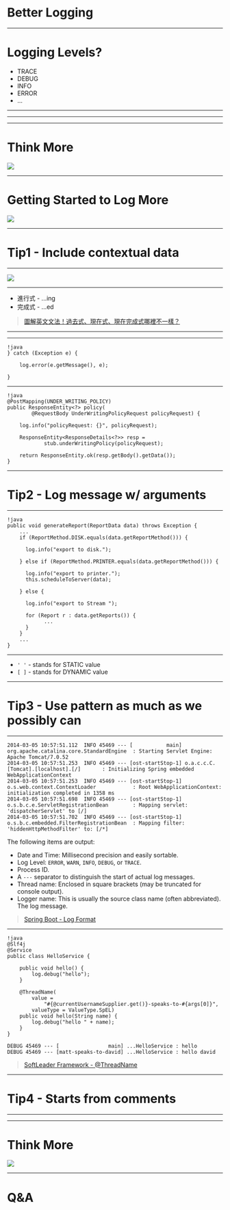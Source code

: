 
# Better Logging

---

# Logging Levels?

- TRACE
- DEBUG
- INFO
- ERROR
- ...

---

<script src="https://gist.github.com/shihyuho/7ac6de63ad7172be8e32f70c5984d206.js"></script>

---

<script src="https://gist.github.com/shihyuho/0ec50b07ed61eec8a57a70b98df00528.js"></script>

---

# Think More

![](./thinking.png)

--- 

# Getting Started to Log More

![](./470983-write.png)

---


# Tip1 - Include contextual data

---

![](./timeline.png)

---

- 進行式 - ...ing
- 完成式 - ...ed

> [圖解英文文法！過去式、現在式、現在完成式哪裡不一樣？](https://www.managertoday.com.tw/dictionary/cond/53357)

---

<script src="https://gist.github.com/shihyuho/0ec50b07ed61eec8a57a70b98df00528.js"></script>

---

	!java
	} catch (Exception e) {
	
		log.error(e.getMessage(), e);
		
	}

---

	!java
	@PostMapping(UNDER_WRITING_POLICY)
	public ResponseEntity<?> policy(
	        @RequestBody UnderWritingPolicyRequest policyRequest) {
	
		log.info("policyRequest: {}", policyRequest);
	
		ResponseEntity<ResponseDetails<?>> resp = 
	          	stub.underWritingPolicy(policyRequest);
	
		return ResponseEntity.ok(resp.getBody().getData());
	}

---

# Tip2 - Log message w/ arguments

---

	!java
	public void generateReport(ReportData data) throws Exception {
	    ...
	    if (ReportMethod.DISK.equals(data.getReportMethod())) {
	
	      log.info("export to disk.");
	
	    } else if (ReportMethod.PRINTER.equals(data.getReportMethod())) {
	
	      log.info("export to printer.");
	      this.scheduleToServer(data);
	
	    } else {
	
	      log.info("export to Stream ");
	
	      for (Report r : data.getReports()) {
				...
	      }
	    }
		...
	}

---

- `' '` - stands for STATIC value
- `[ ]` - stands for DYNAMIC value

<script src="https://gist.github.com/shihyuho/6de36fecbc75e4c4b68a5a240ea3009d.js"></script>

---

# Tip3 - Use pattern as much as we possibly can

---

	2014-03-05 10:57:51.112  INFO 45469 --- [           main] org.apache.catalina.core.StandardEngine  : Starting Servlet Engine: Apache Tomcat/7.0.52
	2014-03-05 10:57:51.253  INFO 45469 --- [ost-startStop-1] o.a.c.c.C.[Tomcat].[localhost].[/]       : Initializing Spring embedded WebApplicationContext
	2014-03-05 10:57:51.253  INFO 45469 --- [ost-startStop-1] o.s.web.context.ContextLoader            : Root WebApplicationContext: initialization completed in 1358 ms
	2014-03-05 10:57:51.698  INFO 45469 --- [ost-startStop-1] o.s.b.c.e.ServletRegistrationBean        : Mapping servlet: 'dispatcherServlet' to [/]
	2014-03-05 10:57:51.702  INFO 45469 --- [ost-startStop-1] o.s.b.c.embedded.FilterRegistrationBean  : Mapping filter: 'hiddenHttpMethodFilter' to: [/*]
	
The following items are output:

- Date and Time: Millisecond precision and easily sortable.
- Log Level: `ERROR`, `WARN`, `INFO`, `DEBUG`, or `TRACE`.
- Process ID.
- A `---` separator to distinguish the start of actual log messages.
- Thread name: Enclosed in square brackets (may be truncated for console output).
- Logger name: This is usually the source class name (often abbreviated).
The log message.

> [Spring Boot - Log Format](https://docs.spring.io/spring-boot/docs/current/reference/html/boot-features-logging.html#boot-features-logging-format)

--- 

	!java
	@Slf4j
	@Service
	public class HelloService {
	
		public void hello() {
			log.debug("hello");
		}
		
		@ThreadName(
			value =
			    "#{@currentUsernameSupplier.get()}-speaks-to-#{args[0]}",
			valueType = ValueType.SpEL)
		public void hello(String name) {
			log.debug("hello " + name);
		}
	}
	
	DEBUG 45469 --- [				 main] ...HelloService : hello
	DEBUG 45469 --- [matt-speaks-to-david] ...HelloService : hello david

> [SoftLeader Framework - @ThreadName](https://github.com/softleader/softleader-wiki/wiki/Thread-Name)

---

# Tip4 - Starts from comments

---

<script src="https://gist.github.com/shihyuho/129d6b0c9110b3eec40f281510aa5923.js"></script>

---

# Think More

![](./thinking.png)

---

# Q&A
